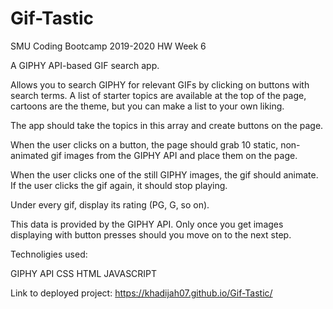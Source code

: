 # Gif-Tastic
SMU Coding Bootcamp 2019-2020 HW Week 6

A GIPHY API-based GIF search app.

Allows you to search GIPHY for relevant GIFs by clicking on buttons with search terms. A list of starter topics are available at the top of the page, cartoons are the  theme, but you can make a list to your own liking.

The app should take the topics in this array and create buttons on the page.


When the user clicks on a button, the page should grab 10 static, non-animated gif images from the GIPHY API and place them on the page.


When the user clicks one of the still GIPHY images, the gif should animate. If the user clicks the gif again, it should stop playing.


Under every gif, display its rating (PG, G, so on).

This data is provided by the GIPHY API.
Only once you get images displaying with button presses should you move on to the next step.





Technoligies used:

GIPHY API
CSS
HTML
JAVASCRIPT


Link to deployed project: https://khadijah07.github.io/Gif-Tastic/
